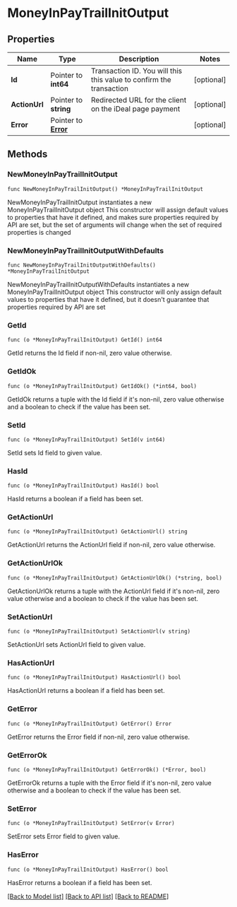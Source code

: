 # MoneyInPayTrailInitOutput

## Properties

Name | Type | Description | Notes
------------ | ------------- | ------------- | -------------
**Id** | Pointer to **int64** | Transaction ID. You will this this value to confirm the transaction | [optional] 
**ActionUrl** | Pointer to **string** | Redirected URL for the client on the iDeal page payment | [optional] 
**Error** | Pointer to [**Error**](Error.md) |  | [optional] 

## Methods

### NewMoneyInPayTrailInitOutput

`func NewMoneyInPayTrailInitOutput() *MoneyInPayTrailInitOutput`

NewMoneyInPayTrailInitOutput instantiates a new MoneyInPayTrailInitOutput object
This constructor will assign default values to properties that have it defined,
and makes sure properties required by API are set, but the set of arguments
will change when the set of required properties is changed

### NewMoneyInPayTrailInitOutputWithDefaults

`func NewMoneyInPayTrailInitOutputWithDefaults() *MoneyInPayTrailInitOutput`

NewMoneyInPayTrailInitOutputWithDefaults instantiates a new MoneyInPayTrailInitOutput object
This constructor will only assign default values to properties that have it defined,
but it doesn't guarantee that properties required by API are set

### GetId

`func (o *MoneyInPayTrailInitOutput) GetId() int64`

GetId returns the Id field if non-nil, zero value otherwise.

### GetIdOk

`func (o *MoneyInPayTrailInitOutput) GetIdOk() (*int64, bool)`

GetIdOk returns a tuple with the Id field if it's non-nil, zero value otherwise
and a boolean to check if the value has been set.

### SetId

`func (o *MoneyInPayTrailInitOutput) SetId(v int64)`

SetId sets Id field to given value.

### HasId

`func (o *MoneyInPayTrailInitOutput) HasId() bool`

HasId returns a boolean if a field has been set.

### GetActionUrl

`func (o *MoneyInPayTrailInitOutput) GetActionUrl() string`

GetActionUrl returns the ActionUrl field if non-nil, zero value otherwise.

### GetActionUrlOk

`func (o *MoneyInPayTrailInitOutput) GetActionUrlOk() (*string, bool)`

GetActionUrlOk returns a tuple with the ActionUrl field if it's non-nil, zero value otherwise
and a boolean to check if the value has been set.

### SetActionUrl

`func (o *MoneyInPayTrailInitOutput) SetActionUrl(v string)`

SetActionUrl sets ActionUrl field to given value.

### HasActionUrl

`func (o *MoneyInPayTrailInitOutput) HasActionUrl() bool`

HasActionUrl returns a boolean if a field has been set.

### GetError

`func (o *MoneyInPayTrailInitOutput) GetError() Error`

GetError returns the Error field if non-nil, zero value otherwise.

### GetErrorOk

`func (o *MoneyInPayTrailInitOutput) GetErrorOk() (*Error, bool)`

GetErrorOk returns a tuple with the Error field if it's non-nil, zero value otherwise
and a boolean to check if the value has been set.

### SetError

`func (o *MoneyInPayTrailInitOutput) SetError(v Error)`

SetError sets Error field to given value.

### HasError

`func (o *MoneyInPayTrailInitOutput) HasError() bool`

HasError returns a boolean if a field has been set.


[[Back to Model list]](../README.md#documentation-for-models) [[Back to API list]](../README.md#documentation-for-api-endpoints) [[Back to README]](../README.md)



